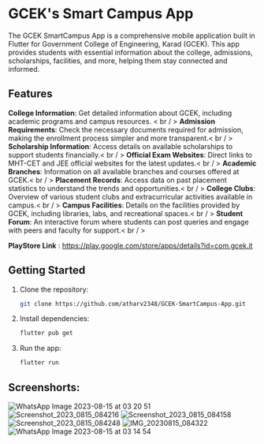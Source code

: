# GCEK's Smart Campus App

The GCEK SmartCampus App is a comprehensive mobile application built in Flutter for Government College of Engineering, Karad (GCEK). This app provides students with essential information about the college, admissions, scholarships, facilities, and more, helping them stay connected and informed.

## Features 

**College Information**: Get detailed information about GCEK, including academic programs and campus resources. < br / > 
**Admission Requirements**: Check the necessary documents required for admission, making the enrollment process simpler and more transparent.< br / > 
**Scholarship Information**: Access details on available scholarships to support students financially.< br / > 
**Official Exam Websites**: Direct links to MHT-CET and JEE official websites for the latest updates.< br / > 
**Academic Branches**: Information on all available branches and courses offered at GCEK.< br / > 
**Placement Records**: Access data on past placement statistics to understand the trends and opportunities.< br / > 
**College Clubs**: Overview of various student clubs and extracurricular activities available in campus.< br / > 
**Campus Facilities**: Details on the facilities provided by GCEK, including libraries, labs, and recreational spaces.< br / > 
**Student Forum**: An interactive forum where students can post queries and engage with peers and faculty for support.< br / > 

**PlayStore Link** : https://play.google.com/store/apps/details?id=com.gcek.it

## Getting Started

1. Clone the repository:

   ```bash
   git clone https://github.com/atharv2348/GCEK-SmartCampus-App.git

2. Install dependencies:

   ```bash
   flutter pub get

3. Run the app:

   ```bash
   flutter run

## Screenshorts:

![WhatsApp Image 2023-08-15 at 03 20 51](https://github.com/nandanmagdum/GCEK-SmartCampus-App/assets/93419769/f529b64e-d646-45a1-93a5-4ad0a245afe0)
![Screenshot_2023_0815_084216](https://github.com/nandanmagdum/GCEK-SmartCampus-App/assets/93419769/4574ac3c-9c11-41a5-afda-0cf39dad60b1)
![Screenshot_2023_0815_084158](https://github.com/nandanmagdum/GCEK-SmartCampus-App/assets/93419769/ce15d942-b1f2-4182-9cb3-079c6864f101)
![Screenshot_2023_0815_084248](https://github.com/nandanmagdum/GCEK-SmartCampus-App/assets/93419769/ee39fe7f-130c-4dec-a63d-bd42430b676c)
![IMG_20230815_084322](https://github.com/nandanmagdum/GCEK-SmartCampus-App/assets/93419769/7f2c31a0-10ca-447b-aae7-b31ecea43171)
![WhatsApp Image 2023-08-15 at 03 14 54](https://github.com/nandanmagdum/GCEK-SmartCampus-App/assets/93419769/da643d07-f056-4ad4-95ef-d7c04909dc52)

